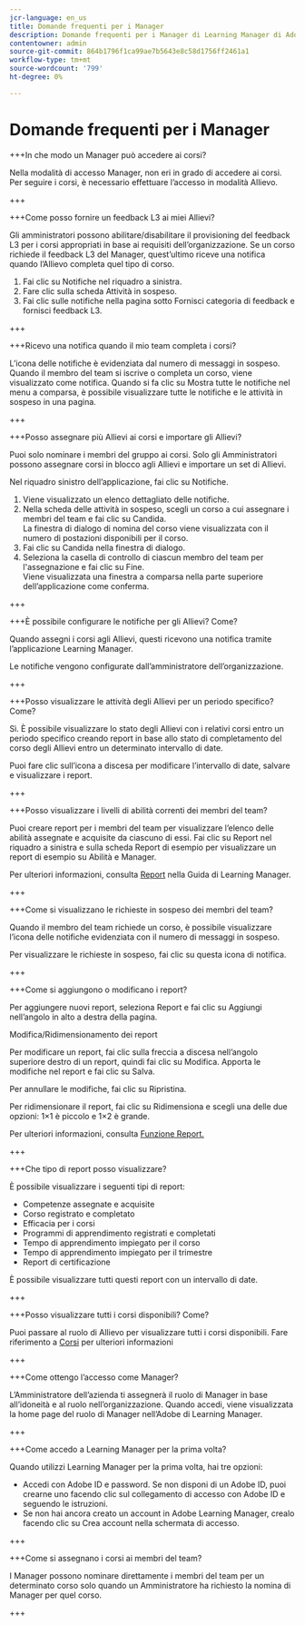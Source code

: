 ```yaml
---
jcr-language: en_us
title: Domande frequenti per i Manager
description: Domande frequenti per i Manager di Learning Manager di Adobe
contentowner: admin
source-git-commit: 864b1796f1ca99ae7b5643e8c58d1756ff2461a1
workflow-type: tm+mt
source-wordcount: '799'
ht-degree: 0%

---
```




# Domande frequenti per i Manager

+++In che modo un Manager può accedere ai corsi?

Nella modalità di accesso Manager, non eri in grado di accedere ai corsi. Per seguire i corsi, è necessario effettuare l’accesso in modalità Allievo.

+++

+++Come posso fornire un feedback L3 ai miei Allievi?

Gli amministratori possono abilitare/disabilitare il provisioning del feedback L3 per i corsi appropriati in base ai requisiti dell’organizzazione. Se un corso richiede il feedback L3 del Manager, quest’ultimo riceve una notifica quando l’Allievo completa quel tipo di corso.

1. Fai clic su Notifiche nel riquadro a sinistra.
1. Fare clic sulla scheda Attività in sospeso.
1. Fai clic sulle notifiche nella pagina sotto Fornisci categoria di feedback e fornisci feedback L3.

+++

+++Ricevo una notifica quando il mio team completa i corsi?

L’icona delle notifiche è evidenziata dal numero di messaggi in sospeso. Quando il membro del team si iscrive o completa un corso, viene visualizzato come notifica. Quando si fa clic su Mostra tutte le notifiche nel menu a comparsa, è possibile visualizzare tutte le notifiche e le attività in sospeso in una pagina.

+++

+++Posso assegnare più Allievi ai corsi e importare gli Allievi?

Puoi solo nominare i membri del gruppo ai corsi. Solo gli Amministratori possono assegnare corsi in blocco agli Allievi e importare un set di Allievi.

Nel riquadro sinistro dell’applicazione, fai clic su Notifiche.

1. Viene visualizzato un elenco dettagliato delle notifiche.
1. Nella scheda delle attività in sospeso, scegli un corso a cui assegnare i membri del team e fai clic su Candida.\
   La finestra di dialogo di nomina del corso viene visualizzata con il numero di postazioni disponibili per il corso.
1. Fai clic su Candida nella finestra di dialogo.
1. Seleziona la casella di controllo di ciascun membro del team per l&#39;assegnazione e fai clic su Fine.\
   Viene visualizzata una finestra a comparsa nella parte superiore dell’applicazione come conferma.

+++

+++È possibile configurare le notifiche per gli Allievi? Come?

Quando assegni i corsi agli Allievi, questi ricevono una notifica tramite l’applicazione Learning Manager.

Le notifiche vengono configurate dall’amministratore dell’organizzazione.

+++

+++Posso visualizzare le attività degli Allievi per un periodo specifico? Come?

Sì. È possibile visualizzare lo stato degli Allievi con i relativi corsi entro un periodo specifico creando report in base allo stato di completamento del corso degli Allievi entro un determinato intervallo di date.

Puoi fare clic sull’icona a discesa per modificare l’intervallo di date, salvare e visualizzare i report.

+++

+++Posso visualizzare i livelli di abilità correnti dei membri del team?

Puoi creare report per i membri del team per visualizzare l’elenco delle abilità assegnate e acquisite da ciascuno di essi. Fai clic su Report nel riquadro a sinistra e sulla scheda Report di esempio per visualizzare un report di esempio su Abilità e Manager.

Per ulteriori informazioni, consulta [Report](feature-summary/reports.md) nella Guida di Learning Manager.

+++

+++Come si visualizzano le richieste in sospeso dei membri del team?

Quando il membro del team richiede un corso, è possibile visualizzare l’icona delle notifiche evidenziata con il numero di messaggi in sospeso.

Per visualizzare le richieste in sospeso, fai clic su questa icona di notifica.

+++

+++Come si aggiungono o modificano i report?

Per aggiungere nuovi report, seleziona Report e fai clic su Aggiungi nell’angolo in alto a destra della pagina.

Modifica/Ridimensionamento dei report

Per modificare un report, fai clic sulla freccia a discesa nell’angolo superiore destro di un report, quindi fai clic su Modifica. Apporta le modifiche nel report e fai clic su Salva.

Per annullare le modifiche, fai clic su Ripristina.

Per ridimensionare il report, fai clic su Ridimensiona e scegli una delle due opzioni: 1×1 è piccolo e 1×2 è grande.

Per ulteriori informazioni, consulta  [Funzione Report.](feature-summary/reports.md)

+++

+++Che tipo di report posso visualizzare?

È possibile visualizzare i seguenti tipi di report:

* Competenze assegnate e acquisite
* Corso registrato e completato
* Efficacia per i corsi
* Programmi di apprendimento registrati e completati
* Tempo di apprendimento impiegato per il corso
* Tempo di apprendimento impiegato per il trimestre
* Report di certificazione

È possibile visualizzare tutti questi report con un intervallo di date.

+++

+++Posso visualizzare tutti i corsi disponibili? Come?

Puoi passare al ruolo di Allievo per visualizzare tutti i corsi disponibili. Fare riferimento a  [Corsi](../learners/feature-summary/courses.md) per ulteriori informazioni

+++

+++Come ottengo l’accesso come Manager?

L’Amministratore dell’azienda ti assegnerà il ruolo di Manager in base all’idoneità e al ruolo nell’organizzazione. Quando accedi, viene visualizzata la home page del ruolo di Manager nell’Adobe di Learning Manager.

+++

+++Come accedo a Learning Manager per la prima volta?

Quando utilizzi Learning Manager per la prima volta, hai tre opzioni:

* Accedi con Adobe ID e password. Se non disponi di un Adobe ID, puoi crearne uno facendo clic sul collegamento di accesso con Adobe ID e seguendo le istruzioni.
* Se non hai ancora creato un account in Adobe Learning Manager, crealo facendo clic su Crea account nella schermata di accesso.

+++

+++Come si assegnano i corsi ai membri del team?

I Manager possono nominare direttamente i membri del team per un determinato corso solo quando un Amministratore ha richiesto la nomina di Manager per quel corso.

+++
